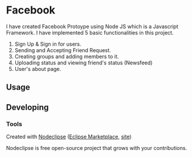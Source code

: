 

# Facebook
I have created Facebook Protoype using Node JS which is a Javascript Framework.
I have implemented 5 basic functionalities in this project.

1. Sign Up & Sign in for users.
2. Sending and Accepting Friend Request.
3. Creating groups and adding members to it.
4. Uploading status and viewing friend's status (Newsfeed)
5. User's about page.

## Usage





## Developing



### Tools

Created with [Nodeclipse](https://github.com/Nodeclipse/nodeclipse-1)
 ([Eclipse Marketplace](http://marketplace.eclipse.org/content/nodeclipse), [site](http://www.nodeclipse.org))   

Nodeclipse is free open-source project that grows with your contributions.
